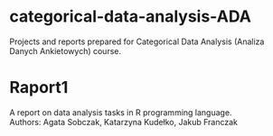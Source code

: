 # categorical-data-analysis-ADA
Projects and reports prepared for Categorical Data Analysis (Analiza Danych Ankietowych) course.

# Raport1
A report on data analysis tasks in R programming language.\
Authors: Agata Sobczak, Katarzyna Kudełko, Jakub Franczak

